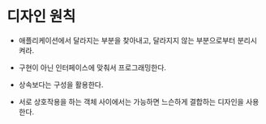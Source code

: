 <h1>디자인 원칙</h1>

* 애플리케이션에서 달라지는 부분을 찾아내고, 달라지지 않는 부분으로부터 분리시켜라.

* 구현이 아닌 인터페이스에 맞춰서 프로그래밍한다.

* 상속보다는 구성을 활용한다.

* 서로 상호작용을 하는 객체 사이에서는 가능하면 느슨하게 결합하는 디자인을 사용한다.